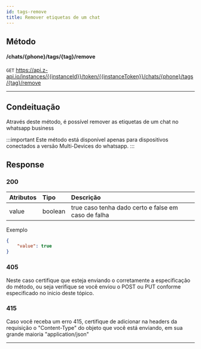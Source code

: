 ```yaml
---
id: tags-remove
title: Remover etiquetas de um chat
---
```


## Método

#### /chats/{phone}/tags/{tag}/remove

`GET` https://api.z-api.io/instances/{{instanceId}}/token/{{instanceToken}}/chats/{phone}/tags/{tag}/remove

---

## Condeituação

Através deste método, é possível remover as etiquetas de um chat no whatsapp business

:::important
Este método está disponível apenas para dispositivos conectados a versão Multi-Devices do whatsapp.
:::

## Response

### 200

| Atributos    | Tipo    | Descrição                                        |
| :----------- | :------ | :----------------------------------------------- |
|    value     | boolean | true caso tenha dado certo e false em caso de falha |


Exemplo

```json
{
    "value": true
}
```

### 405

Neste caso certifique que esteja enviando o corretamente a especificação do método, ou seja verifique se você enviou o POST ou PUT conforme especificado no inicio deste tópico.

### 415

Caso você receba um erro 415, certifique de adicionar na headers da requisição o "Content-Type" do objeto que você está enviando, em sua grande maioria "application/json"

---

